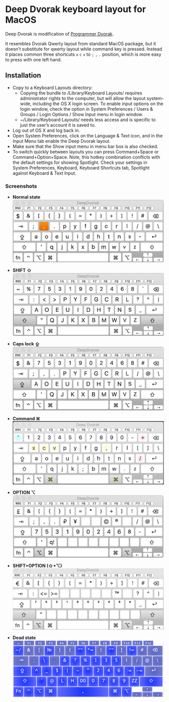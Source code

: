 Deep Dvorak keyboard layout for MacOS
===========

Deep Dvorak is modification of [Programmer Dvorak](http://www.kaufmann.no/roland/dvorak/index.html).

It resembles Dvorak Qwerty layout from standard MacOS package, but it doesn't substitute for qwerty layout while command key is pressed.
Instead it places common three shortcuts `x` `c` `v` to `;` `,` `.` position, which is more easy to press with one left hand.

## Installation

 * Copy to a Keyboard Layouts directory:
   * Copying the bundle to /Library/Keyboard Layouts/ requires administrator rights to the computer, but will allow the layout system-wide, including the OS X login screen. To enable input options on the login window, check the option in System Preferences / Users & Groups / Login Options / Show Input menu in login window.
	* ~/Library/Keyboard Layouts/ needs less access and is specific to just the user’s account it is saved to.
 * Log out of OS X and log back in.
 * Open System Preferences, click on the Language & Text icon, and in the Input Menu tab enable the Deep Dvorak layout.
 * Make sure that the Show input menu in menu bar box is also checked.
 * To switch quickly between layouts you can press Command+Space or Command+Option+Space. Note, this hotkey combination conflicts with the default settings for showing Spotlight. Check your settings in System Preferences, Keyboard, Keyboard Shortcuts tab, Spotlight against Keyboard & Text Input.

### Screenshots

* **Normal state**
![Normal state](screenshots/normal.png)

* **SHIFT ⇧**
![Shift state](screenshots/shift.png)

* **Caps lock ⇪**
![Shift state](screenshots/caps.png)

* **Command ⌘**
![Command state](screenshots/h-cmd.png)

* **OPTION ⌥**
![Option state](screenshots/alt.png)

* **SHIFT+OPTION  (⇧+⌥)**
![Shift+Option state](screenshots/alt-shift.png)

* **Dead state**
![Dead state](screenshots/dead.png)
